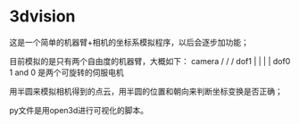 # 3dvision
这是一个简单的机器臂+相机的坐标系模拟程序，以后会逐步加功能；

目前模拟的是只有两个自由度的机器臂，大概如下：
                            camera
                             /
                           /
                          /
                        dof1
                         |
                         |
                         |
                         |
                        dof0
          1 and 0 是两个可旋转的伺服电机

用半圆来模拟相机得到的点云，用半圆的位置和朝向来判断坐标变换是否正确；

py文件是用open3d进行可视化的脚本。
